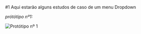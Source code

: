 #1 Aqui estarão alguns estudos de caso de um menu Dropdown

_prótótipo nº1:_

![Protótipo nº 1](https://media3.giphy.com/media/gIfNgUSqGZA9SqOlaO/giphy.gif)